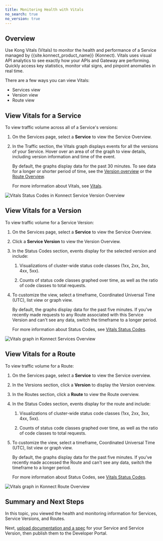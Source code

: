 ```yaml
---
title: Monitoring Health with Vitals
no_search: true
no_version: true
---
```


## Overview
Use Kong Vitals (Vitals) to monitor the health and performance of a Service
managed by {{site.konnect_product_name}} (Konnect). Vitals uses visual API
analytics to see exactly how your APIs and Gateway are performing. Quickly
access key statistics, monitor vital signs, and pinpoint anomalies in real time.

There are a few ways you can view Vitals:
* Services view
* Version view
* Route view

## View Vitals for a Service

To view traffic volume across all of a Service's versions:

1. On the Services page, select a **Service** to view the Service Overview.

2. In the Traffic section, the Vitals graph displays events for all the
versions of your Service. Hover over an area of of the graph to view details,
including version information and time of the event.

    By default, the graphs display data for the past 30 minutes. To see data
    for a longer or shorter period of time, see the
    [Version overview](#view-vitals-for-a-version) or the
    [Route Overview](#view-vitals-for-a-route).

    For more information about Vitals, see [Vitals](/enterprise/2.1.x/vitals/).

![Vitals Status Codes in Konnect Service Version Overview](/assets/images/docs/konnect/konnect-vitals-service-overview.png)


## View Vitals for a Version

To view traffic volume for a Service Version:

1. On the Services page, select a **Service** to view the Service Overview.

2. Click a **Service Version** to view the Version Overview.

3. In the Status Codes section, events display for the selected version and
include:

    1. Visualizations of cluster-wide status code classes (1xx, 2xx, 3xx, 4xx,
    5xx).

    2. Counts of status code classes graphed over time, as well as the ratio
    of code classes to total requests.

4. To customize the view, select a timeframe, Coordinated Universal Time (UTC),
list view or graph view.

    By default, the graphs display data for the past five minutes. If you've
    recently made requests to any Route associated with this Service Version
    and can't see any data, switch the timeframe to a longer period.

    For more information about Status Codes, see
    [Vitals Status Codes](/enterprise/2.1.x/vitals/vitals-metrics/#status-codes).

![Vitals graph in Konnect Services Overview](/assets/images/docs/konnect/konnect-vitals-version-status-codes.png)


## View Vitals for a Route

To view traffic volume for a Route:

1. On the Services page, select a **Service** to view the Service overview.

2. In the Versions section, click a **Version** to display the Version overview.

1. In the Routes section, click a **Route** to view the Route overview.

2. In the Status Codes section, events display for the route and include:  

    1. Visualizations of cluster-wide status code classes (1xx, 2xx, 3xx, 4xx,
    5xx).

    2. Counts of status code classes graphed over time, as well as the ratio of
    code classes to total requests.

4. To customize the view, select a timeframe, Coordinated Universal Time (UTC),
list view or graph view.

    By default, the graphs display data for the past five minutes. If you've
    recently made accessed the Route and can't see any data, switch the
    timeframe to a longer period.

    For more information about Status Codes, see
    [Vitals Status Codes](/enterprise/2.1.x/vitals/vitals-metrics/#status-codes).

![Vitals graph in Konnect Route Overview](/assets/images/docs/konnect/konnect-vitals-route-status-codes.png)


## Summary and Next Steps

In this topic, you viewed the health and monitoring information for Services,
Service Versions, and Routes.

Next, [upload documentation and a spec](/konnect/getting-started/dev-portal)
for your Service and Service Version, then publish them to the Developer Portal.

